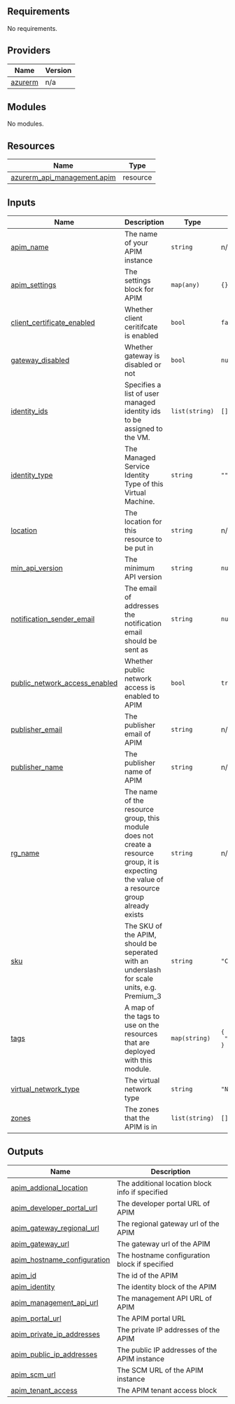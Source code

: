 ## Requirements

No requirements.

## Providers

| Name | Version |
|------|---------|
| <a name="provider_azurerm"></a> [azurerm](#provider\_azurerm) | n/a |

## Modules

No modules.

## Resources

| Name | Type |
|------|------|
| [azurerm_api_management.apim](https://registry.terraform.io/providers/hashicorp/azurerm/latest/docs/resources/api_management) | resource |

## Inputs

| Name | Description | Type | Default | Required |
|------|-------------|------|---------|:--------:|
| <a name="input_apim_name"></a> [apim\_name](#input\_apim\_name) | The name of your APIM instance | `string` | n/a | yes |
| <a name="input_apim_settings"></a> [apim\_settings](#input\_apim\_settings) | The settings block for APIM | `map(any)` | `{}` | no |
| <a name="input_client_certificate_enabled"></a> [client\_certificate\_enabled](#input\_client\_certificate\_enabled) | Whether client ceritifcate is enabled | `bool` | `false` | no |
| <a name="input_gateway_disabled"></a> [gateway\_disabled](#input\_gateway\_disabled) | Whether gateway is disabled or not | `bool` | `null` | no |
| <a name="input_identity_ids"></a> [identity\_ids](#input\_identity\_ids) | Specifies a list of user managed identity ids to be assigned to the VM. | `list(string)` | `[]` | no |
| <a name="input_identity_type"></a> [identity\_type](#input\_identity\_type) | The Managed Service Identity Type of this Virtual Machine. | `string` | `""` | no |
| <a name="input_location"></a> [location](#input\_location) | The location for this resource to be put in | `string` | n/a | yes |
| <a name="input_min_api_version"></a> [min\_api\_version](#input\_min\_api\_version) | The minimum API version | `string` | `null` | no |
| <a name="input_notification_sender_email"></a> [notification\_sender\_email](#input\_notification\_sender\_email) | The email of addresses the notification email should be sent as | `string` | `null` | no |
| <a name="input_public_network_access_enabled"></a> [public\_network\_access\_enabled](#input\_public\_network\_access\_enabled) | Whether public network access is enabled to APIM | `bool` | `true` | no |
| <a name="input_publisher_email"></a> [publisher\_email](#input\_publisher\_email) | The publisher email of APIM | `string` | n/a | yes |
| <a name="input_publisher_name"></a> [publisher\_name](#input\_publisher\_name) | The publisher name of APIM | `string` | n/a | yes |
| <a name="input_rg_name"></a> [rg\_name](#input\_rg\_name) | The name of the resource group, this module does not create a resource group, it is expecting the value of a resource group already exists | `string` | n/a | yes |
| <a name="input_sku"></a> [sku](#input\_sku) | The SKU of the APIM, should be seperated with an underslash for scale units, e.g. Premium\_3 | `string` | `"Consumption_0"` | no |
| <a name="input_tags"></a> [tags](#input\_tags) | A map of the tags to use on the resources that are deployed with this module. | `map(string)` | <pre>{<br>  "source": "terraform"<br>}</pre> | no |
| <a name="input_virtual_network_type"></a> [virtual\_network\_type](#input\_virtual\_network\_type) | The virtual network type | `string` | `"None"` | no |
| <a name="input_zones"></a> [zones](#input\_zones) | The zones that the APIM is in | `list(string)` | `[]` | no |

## Outputs

| Name | Description |
|------|-------------|
| <a name="output_apim_addional_location"></a> [apim\_addional\_location](#output\_apim\_addional\_location) | The additional location block info if specified |
| <a name="output_apim_developer_portal_url"></a> [apim\_developer\_portal\_url](#output\_apim\_developer\_portal\_url) | The developer portal URL of APIM |
| <a name="output_apim_gateway_regional_url"></a> [apim\_gateway\_regional\_url](#output\_apim\_gateway\_regional\_url) | The regional gateway url of the APIM |
| <a name="output_apim_gateway_url"></a> [apim\_gateway\_url](#output\_apim\_gateway\_url) | The gateway url of the APIM |
| <a name="output_apim_hostname_configuration"></a> [apim\_hostname\_configuration](#output\_apim\_hostname\_configuration) | The hostname configuration block if specified |
| <a name="output_apim_id"></a> [apim\_id](#output\_apim\_id) | The id of the APIM |
| <a name="output_apim_identity"></a> [apim\_identity](#output\_apim\_identity) | The identity block of the APIM |
| <a name="output_apim_management_api_url"></a> [apim\_management\_api\_url](#output\_apim\_management\_api\_url) | The management API URL of APIM |
| <a name="output_apim_portal_url"></a> [apim\_portal\_url](#output\_apim\_portal\_url) | The APIM portal URL |
| <a name="output_apim_private_ip_addresses"></a> [apim\_private\_ip\_addresses](#output\_apim\_private\_ip\_addresses) | The private IP addresses of the APIM |
| <a name="output_apim_public_ip_addresses"></a> [apim\_public\_ip\_addresses](#output\_apim\_public\_ip\_addresses) | The public IP addresses of the APIM instance |
| <a name="output_apim_scm_url"></a> [apim\_scm\_url](#output\_apim\_scm\_url) | The SCM URL of the APIM instance |
| <a name="output_apim_tenant_access"></a> [apim\_tenant\_access](#output\_apim\_tenant\_access) | The APIM tenant access block |
